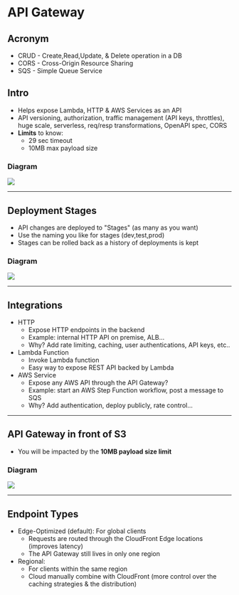 # API Gateway

## Acronym
* CRUD - Create,Read,Update, & Delete operation in a DB
* CORS - Cross-Origin Resource Sharing
* SQS - Simple Queue Service

## Intro
* Helps expose Lambda, HTTP & AWS Services as an API
* API versioning, authorization, traffic management (API keys, throttles), huge scale, serverless, req/resp transformations, OpenAPI spec, CORS
* **Limits** to know:
  * 29 sec timeout
  * 10MB max payload size

### Diagram
[<img src="https://i.imgur.com/IMku6LQ.png">](https://i.imgur.com/IMku6LQ.png)

---

## Deployment Stages
* API changes are deployed to "Stages" (as many as you want)
* Use the naming you like for stages (dev,test,prod)
* Stages can be rolled back as a history of deployments is kept

### Diagram
[<img src="https://i.imgur.com/brVpDLr.png">](https://i.imgur.com/brVpDLr.png)

---

## Integrations
* HTTP
  * Expose HTTP endpoints in the backend
  * Example: internal HTTP API on premise, ALB...
  * Why? Add rate limiting, caching, user authentications, API keys, etc..
* Lambda Function
  * Invoke Lambda function
  * Easy way to expose REST API backed by Lambda
* AWS Service
  * Expose any AWS API through the API Gateway?
  * Example: start an AWS Step Function workflow, post a message to SQS
  * Why? Add authentication, deploy publicly, rate control...
  
---

## API Gateway in front of S3
* You will be impacted by the **10MB payload size limit**

### Diagram
[<img src="https://i.imgur.com/4Z52Kjs.png">](https://i.imgur.com/4Z52Kjs.png)

---

## Endpoint Types
* Edge-Optimized (default): For global clients
  * Requests are routed through the CloudFront Edge locations (improves latency)
  * The API Gateway still lives in only one region
* Regional:
  * For clients within the same region
  * Cloud manually combine with CloudFront (more control over the caching strategies & the distribution)

